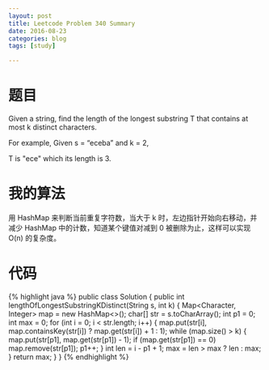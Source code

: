```yaml
---
layout: post
title: Leetcode Problem 340 Summary
date: 2016-08-23
categories: blog
tags: [study]

---
```


# 题目

Given a string, find the length of the longest substring T that contains at most k distinct characters.

For example, Given s = “eceba” and k = 2,

T is "ece" which its length is 3.

# 我的算法

用 HashMap 来判断当前重复字符数，当大于 k 时，左边指针开始向右移动，并减少 HashMap 中的计数，知道某个键值对减到 0 被删除为止，这样可以实现 O(n) 的复杂度。

# 代码

{% highlight java %}
public class Solution {
    public int lengthOfLongestSubstringKDistinct(String s, int k) {
        Map<Character, Integer> map = new HashMap<>();
        char[] str = s.toCharArray();
        int p1 = 0;
        int max = 0;
        for (int i = 0; i < str.length; i++) {
            map.put(str[i], map.containsKey(str[i]) ? map.get(str[i]) + 1 : 1);
            while (map.size() > k) {
                map.put(str[p1], map.get(str[p1]) - 1);
                if (map.get(str[p1]) == 0) map.remove(str[p1]);
                p1++;
            }
            int len = i - p1 + 1;
            max = len > max ? len : max;
        }
        return max;
    }
}
{% endhighlight %}